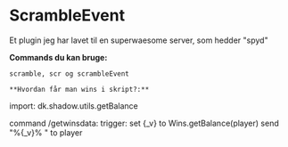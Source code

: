 # ScrambleEvent
Et plugin jeg har lavet til en superwaesome server, som hedder "spyd"



**Commands du kan bruge:**
```
scramble, scr og scrambleEvent

**Hvordan får man wins i skript?:**
```
import:
  dk.shadow.utils.getBalance

command /getwinsdata: 
  trigger:
      set {_v} to Wins.getBalance(player)
      send "%{_v}% " to player
```

      
